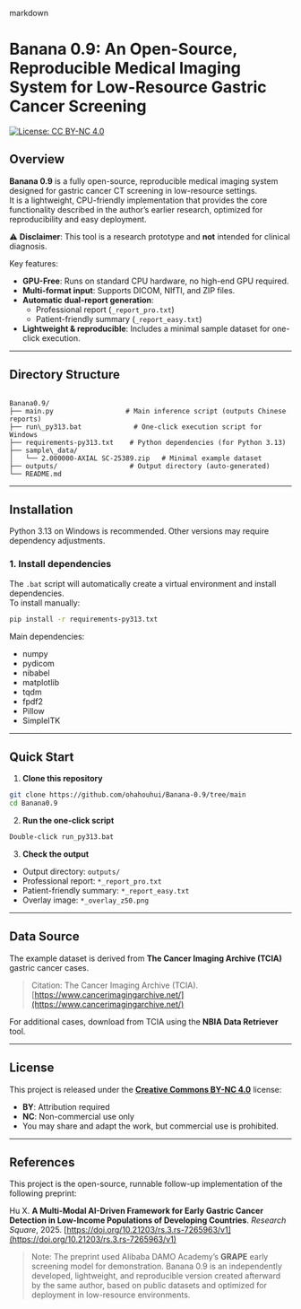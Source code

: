 markdown

# Banana 0.9: An Open-Source, Reproducible Medical Imaging System for Low-Resource Gastric Cancer Screening

[![License: CC BY-NC 4.0](https://img.shields.io/badge/License-CC_BY--NC_4.0-lightgrey.svg)](https://creativecommons.org/licenses/by-nc/4.0/)

## Overview
**Banana 0.9** is a fully open-source, reproducible medical imaging system designed for gastric cancer CT screening in low-resource settings.  
It is a lightweight, CPU-friendly implementation that provides the core functionality described in the author’s earlier research, optimized for reproducibility and easy deployment.

⚠ **Disclaimer**: This tool is a research prototype and **not** intended for clinical diagnosis.

Key features:
- **GPU-Free**: Runs on standard CPU hardware, no high-end GPU required.
- **Multi-format input**: Supports DICOM, NIfTI, and ZIP files.
- **Automatic dual-report generation**:
  - Professional report (`_report_pro.txt`)
  - Patient-friendly summary (`_report_easy.txt`)
- **Lightweight & reproducible**: Includes a minimal sample dataset for one-click execution.

---

## Directory Structure
```

Banana0.9/
├── main.py                  # Main inference script (outputs Chinese reports)
├── run\_py313.bat             # One-click execution script for Windows
├── requirements-py313.txt    # Python dependencies (for Python 3.13)
├── sample\_data/
│   └── 2.000000-AXIAL SC-25389.zip   # Minimal example dataset
├── outputs/                  # Output directory (auto-generated)
└── README.md

````

---

## Installation
Python 3.13 on Windows is recommended. Other versions may require dependency adjustments.

### 1. Install dependencies
The `.bat` script will automatically create a virtual environment and install dependencies.  
To install manually:
```bash
pip install -r requirements-py313.txt
````

Main dependencies:

* numpy
* pydicom
* nibabel
* matplotlib
* tqdm
* fpdf2
* Pillow
* SimpleITK

---

## Quick Start

1. **Clone this repository**

```bash
git clone https://github.com/ohahouhui/Banana-0.9/tree/main
cd Banana0.9
```

2. **Run the one-click script**

```bash
Double-click run_py313.bat
```

3. **Check the output**

* Output directory: `outputs/`
* Professional report: `*_report_pro.txt`
* Patient-friendly summary: `*_report_easy.txt`
* Overlay image: `*_overlay_z50.png`

---

## Data Source

The example dataset is derived from **The Cancer Imaging Archive (TCIA)** gastric cancer cases.

> Citation:
> The Cancer Imaging Archive (TCIA). [https://www.cancerimagingarchive.net/](https://www.cancerimagingarchive.net/)

For additional cases, download from TCIA using the **NBIA Data Retriever** tool.

---

## License

This project is released under the **[Creative Commons BY-NC 4.0](https://creativecommons.org/licenses/by-nc/4.0/)** license:

* **BY**: Attribution required
* **NC**: Non-commercial use only
* You may share and adapt the work, but commercial use is prohibited.

---

## References

This project is the open-source, runnable follow-up implementation of the following preprint:

Hu X. **A Multi-Modal AI-Driven Framework for Early Gastric Cancer Detection in Low-Income Populations of Developing Countries**. *Research Square*, 2025.
[https://doi.org/10.21203/rs.3.rs-7265963/v1](https://doi.org/10.21203/rs.3.rs-7265963/v1)

> Note: The preprint used Alibaba DAMO Academy’s **GRAPE** early screening model for demonstration.
> Banana 0.9 is an independently developed, lightweight, and reproducible version created afterward by the same author, based on public datasets and optimized for deployment in low-resource environments.


